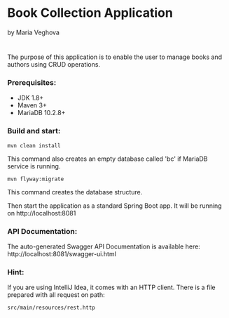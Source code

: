# Book Collection Application

by Maria Veghova

#
The purpose of this application is to enable the user to manage books and authors using CRUD operations.

### Prerequisites:
 - JDK 1.8+
 - Maven 3+
 - MariaDB 10.2.8+

### Build and start:

    mvn clean install
This command also creates an empty database called 'bc' if MariaDB service is running.
    

    mvn flyway:migrate
This command creates the database structure.

Then start the application as a standard Spring Boot app. 
It will be running on http://localhost:8081

### API Documentation:
The auto-generated Swagger API Documentation is available here:
http://localhost:8081/swagger-ui.html


### Hint:
If you are using IntelliJ Idea, it comes with an HTTP client. 
There is a file prepared with all request on path: 
    
    src/main/resources/rest.http

